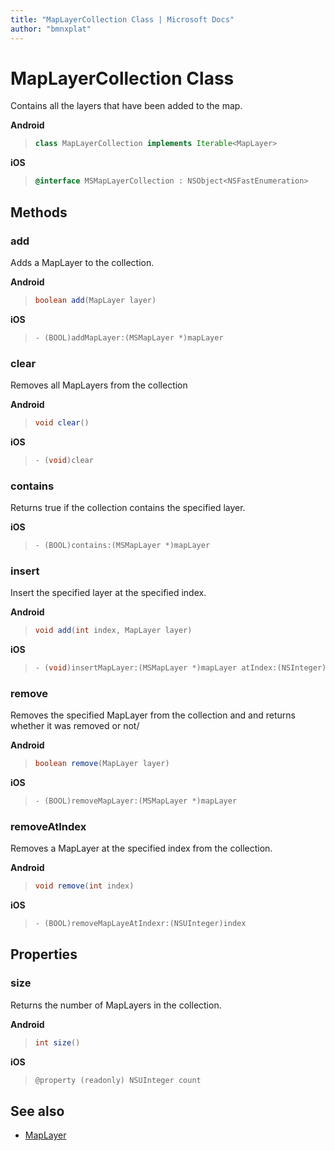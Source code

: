 ```yaml
---
title: "MapLayerCollection Class | Microsoft Docs"
author: "bmnxplat"
---
```


# MapLayerCollection Class

Contains all the layers that have been added to the map.

**Android**

>```java
> class MapLayerCollection implements Iterable<MapLayer>
>```

**iOS**

>```objectivec
> @interface MSMapLayerCollection : NSObject<NSFastEnumeration>
>```

## Methods

### add

Adds a MapLayer to the collection.

**Android**

>```java
> boolean add(MapLayer layer)
>```

**iOS**

>```objectivec
> - (BOOL)addMapLayer:(MSMapLayer *)mapLayer
>```

### clear

Removes all MapLayers from the collection

**Android**

>```java
> void clear()
>```

**iOS**

>```objectivec
> - (void)clear
>```

### contains

Returns true if the collection contains the specified layer.

**iOS**

>```objectivec
> - (BOOL)contains:(MSMapLayer *)mapLayer
>```

### insert

Insert the specified layer at the specified index.

**Android**

>```java
> void add(int index, MapLayer layer)
>```

**iOS**

>```objectivec
> - (void)insertMapLayer:(MSMapLayer *)mapLayer atIndex:(NSInteger)index
>```

### remove

Removes the specified MapLayer from the collection and and returns whether it was removed or not/ 

**Android**

>```java
> boolean remove(MapLayer layer)
>```

**iOS**

>```objectivec
> - (BOOL)removeMapLayer:(MSMapLayer *)mapLayer
>```

### removeAtIndex

Removes a MapLayer at the specified index from the collection.

**Android**

>```java
> void remove(int index)
>```

**iOS**

>```objectivec
> - (BOOL)removeMapLayeAtIndexr:(NSUInteger)index
>```

## Properties

### size

Returns the number of MapLayers in the collection.

**Android**

>```java
> int size()
>```

**iOS**

>```objectivec
> @property (readonly) NSUInteger count
>```

## See also

* [MapLayer](MapLayer-class.md)